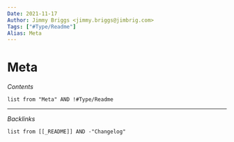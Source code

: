 ```yaml
---
Date: 2021-11-17
Author: Jimmy Briggs <jimmy.briggs@jimbrig.com>
Tags: ["#Type/Readme"]
Alias: Meta
---
```


# Meta

*Contents*

```dataview
list from "Meta" AND !#Type/Readme
```

***

*Backlinks*

```dataview
list from [[_README]] AND -"Changelog"
```